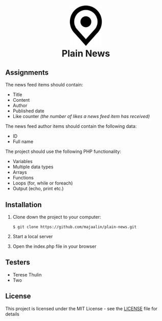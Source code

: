 <h1 align="center">
    <br>
    <img src="image/logo.png" alt="Plain News" width="100">
    <br>
        Plain News
    <br>
</h1>

## Assignments

The news feed items should contain:

- Title
- Content
- Author
- Published date
- Like counter _(the number of likes a news feed item has received)_

The news feed author items should contain the following data:
- ID
- Full name

The project should use the following PHP functionality:
- Variables
- Multiple data types
- Arrays
- Functions
- Loops (for, while or foreach)
- Output (echo, print etc.)

## Installation
1. Clone down the project to your computer:

    ```
    $ git clone https://github.com/majaalin/plain-news.git
     ```
2. Start a local server
3. Open the index.php file in your browser

## Testers
- Terese Thulin
- Two

## License
This project is licensed under the MIT License - see the [LICENSE](LICENSE) file for details

